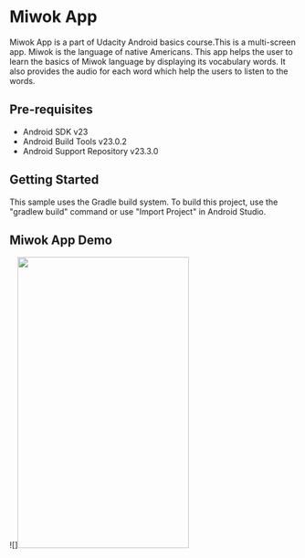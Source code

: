 Miwok App
===================================

Miwok App is a part of Udacity Android basics course.This is a multi-screen app. Miwok is the language of native Americans. This app helps the user to learn the basics of Miwok language by displaying its vocabulary words. It also provides the audio for each word which help the users to listen to the words.


Pre-requisites
--------------

- Android SDK v23
- Android Build Tools v23.0.2
- Android Support Repository v23.3.0

Getting Started
---------------

This sample uses the Gradle build system. To build this project, use the
"gradlew build" command or use "Import Project" in Android Studio.


## Miwok App Demo

![]<img src="miwok_app_demo.gif" width="300" height="510">


